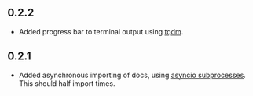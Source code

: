 ## 0.2.2

- Added progress bar to terminal output using [tqdm](https://github.com/tqdm/tqdm).

## 0.2.1

- Added asynchronous importing of docs, using [asyncio subprocesses](https://docs.python.org/3/library/asyncio-subprocess.html#asyncio.asyncio.subprocess.Process). This should half import times.
